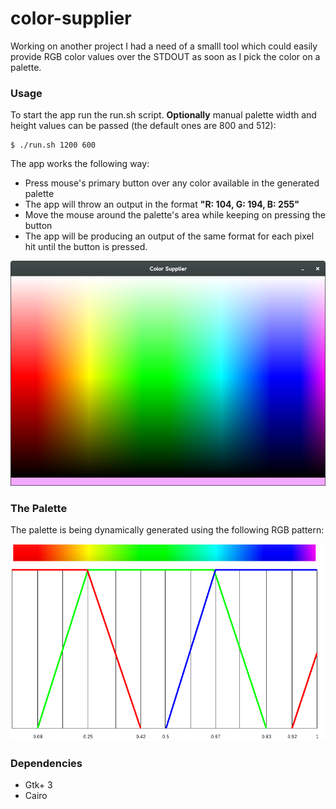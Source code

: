 # color-supplier

Working on another project I had a need of a smalll tool which could easily provide RGB color values over the STDOUT as soon as I pick the color on a palette.

### Usage
To start the app run the run.sh script. **Optionally** manual palette width and height values can be passed (the default ones are 800 and 512):
```
$ ./run.sh 1200 600
```

The app works the following way:
* Press mouse's primary button over any color available in the generated palette
* The app will throw an output in the format **"R: 104, G: 194, B: 255"**
* Move the mouse around the palette's area while keeping on pressing the button
* The app will be producing an output of the same format for each pixel hit until the button is pressed.

![preview](https://raw.githubusercontent.com/alex-ant/color-supplier/master/images/demo.png)

### The Palette
The palette is being dynamically generated using the following RGB pattern:

![preview](https://raw.githubusercontent.com/alex-ant/color-supplier/master/images/palette.png)

### Dependencies
* Gtk+ 3
* Cairo
